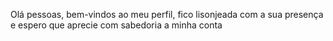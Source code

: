 Olá pessoas, bem-vindos ao meu perfil, fico lisonjeada com a sua presença e espero que aprecie com sabedoria a minha conta 

